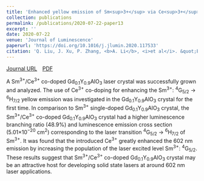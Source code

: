 ```yaml
---
title: 'Enhanced yellow emission of Sm<sup>3+</sup> via Ce<sup>3+</sup> → Sm<sup>3+</sup> energy transfer in Gd<sub>0.1</sub>Y<sub>0.9</sub>AlO<sub>3</sub> crystal'
collection: publications
permalink: /publications/2020-07-22-paper13
excerpt: ''
date: 2020-07-22
venue: 'Journal of Luminescence'
paperurl: 'https://doi.org/10.1016/j.jlumin.2020.117533'
citation: 'Q. Liu, J. Xu, P. Zhang, <b>A. Li</b>, <i>et al</i>. &quot;Enhanced yellow emission of Sm<sup>3+</sup> via Ce<sup>3+</sup> → Sm<sup>3+</sup> energy transfer in Gd<sub>0.1</sub>Y<sub>0.9</sub>AlO<sub>3</sub> crystal&quot;, <i>Journal of Luminescence</i>, 2020, 227: 117533.'
---
```

[Journal URL](https://www.sciencedirect.com/science/article/abs/pii/S0022231319317570)&emsp;[PDF](files/paper13.pdf)

A Sm<sup>3+</sup>/Ce<sup>3+</sup> co-doped Gd<sub>0.1</sub>Y<sub>0.9</sub>AlO<sub>3</sub> laser crystal was successfully grown and analyzed. The use of Ce<sup>3+</sup> co-doping for enhancing the Sm<sup>3+</sup>: <sup>4</sup>G<sub>5/2</sub> → <sup>6</sup>H<sub>7/2</sub> yellow emission was investigated in the Gd<sub>0.1</sub>Y<sub>0.9</sub>AlO<sub>3</sub> crystal for the first time. In comparison to Sm<sup>3+</sup> single-doped Gd<sub>0.1</sub>Y<sub>0.9</sub>AlO<sub>3</sub> crystal, the Sm<sup>3+</sup>/Ce<sup>3+</sup> co-doped Gd<sub>0.1</sub>Y<sub>0.9</sub>AlO<sub>3</sub> crystal had a higher luminescence branching ratio (48.9%) and luminescence emission cross section (5.01×10<sup>−20</sup> cm<sup>2</sup>) corresponding to the laser transition <sup>4</sup>G<sub>5/2</sub> → <sup>6</sup>H<sub>7/2</sub> of Sm<sup>3+</sup>. It was found that the introduced Ce<sup>3+</sup> greatly enhanced the 602 nm emission by increasing the population of the laser excited level Sm<sup>3+</sup>: <sup>4</sup>G<sub>5/2</sub>. These results suggest that Sm<sup>3+</sup>/Ce<sup>3+</sup> co-doped Gd<sub>0.1</sub>Y<sub>0.9</sub>AlO<sub>3</sub> crystal may be an attractive host for developing solid state lasers at around 602 nm laser applications.
